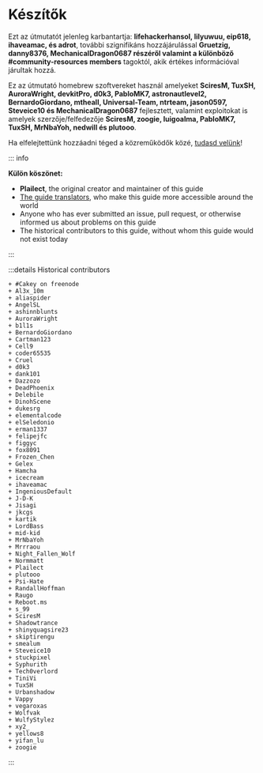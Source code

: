 # Készítők

Ezt az útmutatót jelenleg karbantartja: **lifehackerhansol, lilyuwuu, eip618, ihaveamac, és adrot**, további szignifikáns hozzájárulással **Gruetzig, danny8376, MechanicalDragon0687 részéről valamint a különböző #community-resources members** tagoktól, akik értékes információval járultak hozzá.

Ez az útmutató homebrew szoftvereket használ amelyeket **SciresM, TuxSH, AuroraWright, devkitPro, d0k3, PabloMK7, astronautlevel2, BernardoGiordano, mtheall, Universal-Team, ntrteam, jason0597, Steveice10 és MechanicalDragon0687** fejlesztett, valamint exploitokat is amelyek szerzője/felfedezője **SciresM, zoogie, luigoalma, PabloMK7, TuxSH, MrNbaYoh, nedwill és plutooo**.

Ha elfelejtettünk hozzáadni téged a közreműködők közé, [tudasd velünk](https://github.com/hacks-guide/Guide_3DS/issues)!

::: info

**Külön köszönet:**

- **Plailect**, the original creator and maintainer of this guide
- [The guide translators](https://crowdin.com/project/3ds-guide), who make this guide more accessible around the world
- Anyone who has ever submitted an issue, pull request, or otherwise informed us about problems on this guide
- The historical contributors to this guide, without whom this guide would not exist today

:::

:::details Historical contributors

```
+ #Cakey on freenode
+ Al3x_10m
+ aliaspider
+ AngelSL
+ ashinnblunts
+ AuroraWright
+ b1l1s
+ BernardoGiordano
+ Cartman123
+ Cell9
+ coder65535
+ Cruel
+ d0k3
+ dank101
+ Dazzozo
+ DeadPhoenix
+ Delebile
+ DinohScene
+ dukesrg
+ elementalcode
+ elSeledonio
+ erman1337
+ felipejfc
+ figgyc
+ fox8091
+ Frozen_Chen
+ Gelex
+ Hamcha
+ icecream
+ ihaveamac
+ IngeniousDefault
+ J-D-K
+ Jisagi
+ jkcgs
+ kartik
+ LordBass
+ mid-kid
+ MrNbaYoh
+ Mrrraou
+ Night_Fallen_Wolf
+ Normmatt
+ Plailect
+ plutooo
+ Psi-Hate
+ RandallHoffman
+ Raugo
+ Reboot.ms
+ s_99
+ SciresM
+ Shadowtrance
+ shinyquagsire23
+ skiptirengu
+ smealum
+ Steveice10
+ stuckpixel
+ Syphurith
+ Tech0verlord
+ TiniVi
+ TuxSH
+ Urbanshadow
+ Vappy
+ vegaroxas
+ Wolfvak
+ WulfyStylez
+ xy2_
+ yellows8
+ yifan_lu
+ zoogie
```

:::

